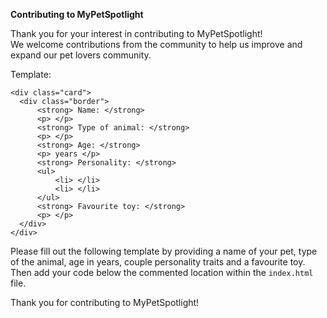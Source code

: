 <strong> Contributing to MyPetSpotlight </strong>

Thank you for your interest in contributing to MyPetSpotlight! <br>
We welcome contributions from the community to help us improve and expand our pet lovers community.

Template:
```
<div class="card">
  <div class="border">
      <strong> Name: </strong>
      <p> </p>
      <strong> Type of animal: </strong>
      <p> </p>
      <strong> Age: </strong>
      <p> years </p>
      <strong> Personality: </strong> 
      <ul> 
          <li> </li>
          <li> </li>
      </ul>
      <strong> Favourite toy: </strong>
      <p> </p>
  </div>    
</div>
```

Please fill out the following template by providing a name of your pet, type of the animal, age in years, couple personality traits and a favourite toy.
Then add your code below the commented location within the `index.html` file.

Thank you for contributing to MyPetSpotlight!
